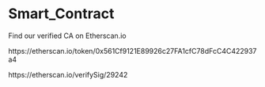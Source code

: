 # Smart_Contract
<p>Find our verified CA on Etherscan.io<br>
<p>https://etherscan.io/token/0x561Cf9121E89926c27FA1cfC78dFcC4C422937a4<br>
<p>https://etherscan.io/verifySig/29242<br>
